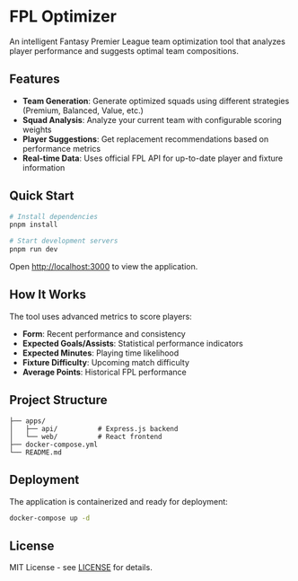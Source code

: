 # FPL Optimizer

An intelligent Fantasy Premier League team optimization tool that analyzes player performance and suggests optimal team compositions.

## Features

- **Team Generation**: Generate optimized squads using different strategies (Premium, Balanced, Value, etc.)
- **Squad Analysis**: Analyze your current team with configurable scoring weights
- **Player Suggestions**: Get replacement recommendations based on performance metrics
- **Real-time Data**: Uses official FPL API for up-to-date player and fixture information

## Quick Start

```bash
# Install dependencies
pnpm install

# Start development servers
pnpm run dev
```

Open [http://localhost:3000](http://localhost:3000) to view the application.

## How It Works

The tool uses advanced metrics to score players:

- **Form**: Recent performance and consistency
- **Expected Goals/Assists**: Statistical performance indicators
- **Expected Minutes**: Playing time likelihood
- **Fixture Difficulty**: Upcoming match difficulty
- **Average Points**: Historical FPL performance

## Project Structure

```
├── apps/
│   ├── api/          # Express.js backend
│   └── web/          # React frontend
├── docker-compose.yml
└── README.md
```

## Deployment

The application is containerized and ready for deployment:

```bash
docker-compose up -d
```

## License

MIT License - see [LICENSE](LICENSE) for details.